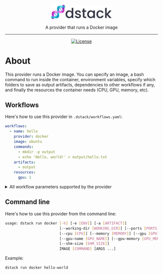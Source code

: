 <div align="center">
<img src="/docs/assets/logo.svg" width="200px"/>    

A provider that runs a Docker image
______________________________________________________________________

[![License](https://img.shields.io/badge/License-Apache_2.0-blue.svg)](https://opensource.org/licenses/Apache-2.0)

</div>

# About

This provider runs a Docker image. You can specify an image, a bash command to run inside the container,
environment variables, specify which folders to save as output artifacts,
dependencies to other workflows if any, and finally the resources the container needs (CPU, GPU, memory, etc).

## Workflows

Here's how to use this provider in `.dstack/workflows.yaml`:

```yaml
workflows:
  - name: hello
    provider: docker
    image: ubuntu
    commands:
      - mkdir -p output
      - echo 'Hello, world!' > output/hello.txt
    artifacts:
      - output
    resources:
      gpu: 1
```

<details>
<summary>All workflow parameters supported by the provider</summary>

| Parameter                 | Required | Description                                                          |
|---------------------------|----------|----------------------------------------------------------------------|
| `image`                   | Yes      | The Docker image                                                     |
| `before_run`              | No       | The list of commands to run before the main commands                 |
| `commands`                | No       | The list of commands to run                                          |
| `ports`                   | No       | The number of ports to expose                                        |
| `artifacts`               | No       | The list of output artifacts                                         |
| `resources`               | No       | The resources required to run the workflow                           |
| `resources.cpu`           | No       | The required number of CPUs                                          |
| `resources.memory`        | No       | The required amount of memory                                        |
| `resources.gpu`           | No       | The required number of GPUs                                          |
| `resources.gpu.name`      | No       | The name of the GPU brand (e.g. "V100", etc.)                        |
| `resources.gpu.count`     | No       | The required number of GPUs                                          |
| `resources.interruptible` | No       | `True` if the workflow can be interrupted. By default, it's `False`. |
</details>

## Command line 

Here's how to use this provider from the command line:

```bash
usage: dstack run docker [-h] [-e [ENV]] [-a [ARTIFACT]]
                         [--working-dir [WORKING_DIR]] [--ports [PORTS]]
                         [--cpu [CPU]] [--memory [MEMORY]] [--gpu [GPU]]
                         [--gpu-name [GPU_NAME]] [--gpu-memory [GPU_MEMORY]]
                         [--shm-size [SHM_SIZE]]
                         IMAGE [COMMAND] [ARGS ...]
```

Example:

```bash
dstack run docker hello-world
```